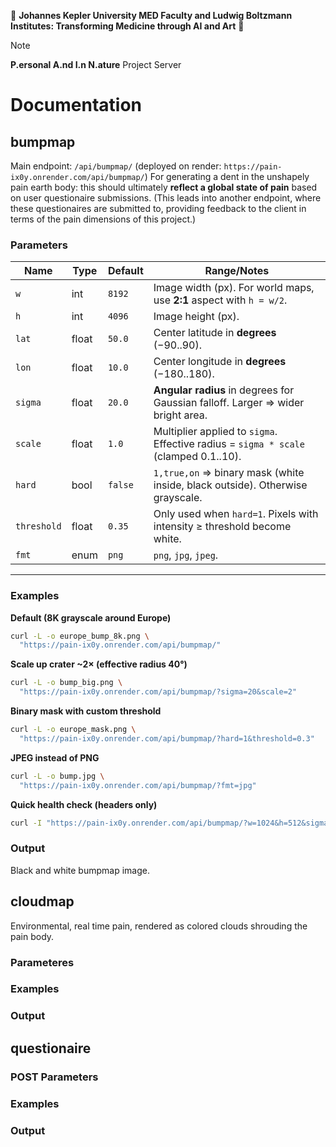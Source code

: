 🥐 **Johannes Kepler University MED Faculty and Ludwig Boltzmann Institutes: Transforming Medicine through AI and Art** 🥐

> [!NOTE]  
> **P.ersonal A.nd I.n N.ature** Project Server 

# Documentation

## bumpmap

Main endpoint: `/api/bumpmap/` (deployed on render: `https://pain-ix0y.onrender.com/api/bumpmap/`) For generating a dent in the unshapely pain earth body: this should ultimately **reflect a global state of pain** based on user questionaire submissions. (This leads into another endpoint, where these questionaires are submitted to, providing feedback to the client in terms of the pain dimensions of this project.)

### Parameters

| Name        | Type  | Default | Range/Notes                                                                 |
|-------------|-------|---------|------------------------------------------------------------------------------|
| `w`         | int   | `8192`  | Image width (px). For world maps, use **2:1** aspect with `h = w/2`.        |
| `h`         | int   | `4096`  | Image height (px).                                                          |
| `lat`       | float | `50.0`  | Center latitude in **degrees** (−90..90).                                   |
| `lon`       | float | `10.0`  | Center longitude in **degrees** (−180..180).                                 |
| `sigma`     | float | `20.0`  | **Angular radius** in degrees for Gaussian falloff. Larger ⇒ wider bright area. |
| `scale`     | float | `1.0`   | Multiplier applied to `sigma`. Effective radius = `sigma * scale` (clamped 0.1..10). |
| `hard`      | bool  | `false` | `1,true,on` ⇒ binary mask (white inside, black outside). Otherwise grayscale. |
| `threshold` | float | `0.35`  | Only used when `hard=1`. Pixels with intensity ≥ threshold become white.     |
| `fmt`       | enum  | `png`   | `png`, `jpg`, `jpeg`.                                                        |

---

### Examples

**Default (8K grayscale around Europe)**
```bash
curl -L -o europe_bump_8k.png \
  "https://pain-ix0y.onrender.com/api/bumpmap/"
```

**Scale up crater ~2× (effective radius 40°)**
```bash
curl -L -o bump_big.png \
  "https://pain-ix0y.onrender.com/api/bumpmap/?sigma=20&scale=2"
```

**Binary mask with custom threshold**
```bash
curl -L -o europe_mask.png \
  "https://pain-ix0y.onrender.com/api/bumpmap/?hard=1&threshold=0.3"
```

**JPEG instead of PNG**
```bash
curl -L -o bump.jpg \
  "https://pain-ix0y.onrender.com/api/bumpmap/?fmt=jpg"
```

**Quick health check (headers only)**
```bash
curl -I "https://pain-ix0y.onrender.com/api/bumpmap/?w=1024&h=512&sigma=20"
```

### Output

Black and white bumpmap image.

## cloudmap

Environmental, real time pain, rendered as colored clouds shrouding the pain body.

### Parameteres

### Examples

### Output

## questionaire

### POST Parameters

### Examples

### Output